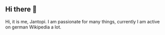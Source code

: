 ## Hi there 👋

Hi, it is me, Jantopi. I am passionate for many things, currently I am active on german Wikipedia a lot.
